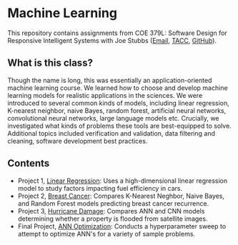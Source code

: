 # Machine Learning

This repository contains assignments from COE 379L: Software Design for Responsive Intelligent Systems with Joe Stubbs ([Email](mailto:jstubbs@tacc.utexas.edu), [TACC](https://tacc.utexas.edu/about/staff-directory/joe-stubbs/), [GitHub](https://github.com/joestubbs)).

## What is this class?

Though the name is long, this was essentially an application-oriented machine learning course. We learned how to choose and develop machine learning models for realistic applications in the sciences. We were introduced to several common kinds of models, including linear regression, K-nearest neighbor, naive Bayes, random forest, artificial neural networks, convolutional neural networks, large language models etc. Crucially, we investigated what kinds of problems these tools are best-equipped to solve. Additional topics included verification and validation, data filtering and cleaning, software development best practices.

## Contents

- Project 1, [Linear Regression](/Linear_Regression): Uses a high-dimensional linear regression model to study factors impacting fuel efficiency in cars.
- Project 2, [Breast Cancer](/Breast_Cancer): Compares K-Nearest Neghbor, Naive Bayes, and Random Forest models predicting breast cancer recurrence.
- Project 3, [Hurricane Damage](/Hurricane_Damage): Compares ANN and CNN models determining whether a property is flooded from satellite images.
- Final Project, [ANN Optimization](/ANN_Optimization): Conducts a hyperparameter sweep to attempt to optimize ANN's for a variety of sample problems.